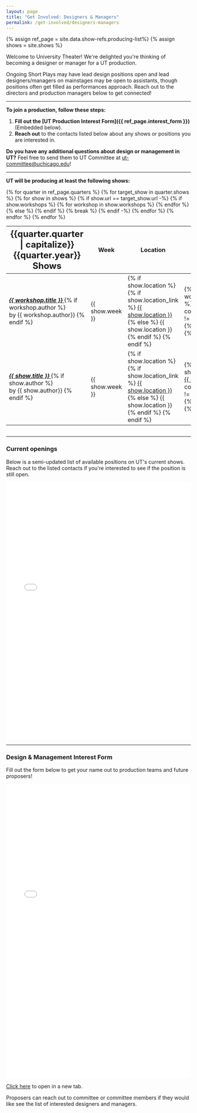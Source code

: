 ```yaml
---
layout: page
title: "Get Involved: Designers & Managers"
permalink: /get-involved/designers-managers
---
```


{% assign ref_page = site.data.show-refs.producing-list%}
{% assign shows = site.shows %}

Welcome to University Theater! We're delighted you're thinking of becoming a designer or manager for a UT production. 

Ongoing Short Plays may have lead design positions open and lead designers/managers on mainstages may be open to assistants, though positions often get filled as performances approach. Reach out to the directors and production managers below to get connected!

---

**To join a production, follow these steps:**

1. **Fill out the [UT Production Interest Form]({{ ref_page.interest_form }})** (Embedded below).
2. **Reach out** to the contacts listed below about any shows or positions you are interested in.

**Do you have any additional questions about design or management in UT?** Feel free to send them to UT Committee at [ut-committee@uchicago.edu](mailto:ut-committee@uchicago.edu)!

---

**UT will be producing at least the following shows:**

<div style="overflow-x:auto;">
<table class="table table-striped table-bordered">
{% for quarter in ref_page.quarters %}
    <thead>
        <tr>
            <th style="font-size: 1.5em"> {{quarter.quarter | capitalize}} {{quarter.year}} Shows </th>
            <th> Week </th>
            <th> Location </th>
            <th> Production Contact </th>
        </tr>
    </thead>
    <tbody>
        {% for target_show in quarter.shows %} 
        {% for show in shows %} 
        {% if show.url == target_show.url -%}
            {% if show.workshops %}
                {% for workshop in show.workshops %}
                    <tr>
                        <td> <em> <strong> <a href="{{ show.url }}"> {{ workshop.title }} </a> </strong> </em> 
                            {% if workshop.author %} <br> by {{ workshop.author}} {% endif %} </td>
                        <td> {{ show.week }} </td>
                        <td> {% if show.location %}
                            {% if show.location_link %}
                                <a href="{{ show.location_link }}"> {{ show.location }} </a>
                            {% else %}
                                {{ show.location }} 
                            {% endif %} {% endif %} </td>
                        <td> {% for contact in workshop.production_contact %}
                            <a href="mailto:{{ contact.email }}"> {{ contact.name }} </a> 
                            {% if contact.role and contact.role != nil %} ({{ contact.role }}) {% endif %} 
                            <br> {% endfor %} </td>
                    </tr>
                {% endfor %}
            {% else %}
                <tr>
                    <td> <em> <strong> <a href="{{ show.url }}"> {{ show.title }} </a> </strong> </em> 
                        {% if show.author %} <br> by {{ show.author}} {% endif %} </td>
                    <td> {{ show.week }} </td>
                    <td> {% if show.location %}
                        {% if show.location_link %}
                            <a href="{{ show.location_link }}"> {{ show.location }} </a>
                        {% else %}
                            {{ show.location }} 
                        {% endif %} {% endif %} </td>
                    <td> {% for contact in show.production_contact %}
                        <a href="mailto:{{ contact.email }}"> {{ contact.name }} </a> 
                        {% if contact.role and contact.role != nil %} ({{ contact.role }}) {% endif %} 
                        <br> {% endfor %} </td>
                </tr>
            {% endif %}
            {% break %} 
        {% endif -%} 
        {% endfor %} 
        {% endfor %}
    </tbody>
{% endfor %}
</table>
</div>

---

### Current openings

Below is a semi-updated list of available positions on UT's current shows. Reach out to the listed contacts if you're interested to see if the position is still open.

<iframe src="{{ ref_page.current_openings }}headers=false&chrome=false" style="width:100%" height="700" frameborder="0" marginheight="0" marginwidth="0">Loading…></iframe>

---

### Design & Management Interest Form

Fill out the form below to get your name out to production teams and future proposers! 

<iframe src="{{ ref_page.interest_form }}" style="width:100%" height="800" frameborder="0" marginheight="0" marginwidth="0">Loading…</iframe>

<a href="{{ ref_page.interest_form }}" target="_blank">Click here</a> to open in a new tab.

Proposers can reach out to committee or committee members if they would like see the list of interested designers and managers.